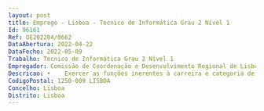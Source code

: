 ```yaml
--- 
layout: post
title: Emprego - Lisboa - Tecnico de Informática Grau 2 Nível 1
Id: 96161
Ref: OE202204/0662
DataAbertura: 2022-04-22
DataFecho: 2022-05-09
Trabalho: Tecnico de Informática Grau 2 Nível 1
Empregador: Comissão de Coordenação e Desenvolvimento Regional de Lisboa e Vale do Tejo
Descricao: •	Exercer as funções inerentes à carreira e categoria de técnico de informática, tal como descrito no artigo 3.º da Portaria n.º 358 2002, de 3 de abril, designadamente •	Instalar componentes de hardware e software, designadamente, estações de trabalho e periféricos, assegurando a respetiva manutenção e atualização •	Atribuir, otimizar e desafetar recursos informáticos dos utilizadores, de acordo com as necessidades identificadas, bem como, detetar anomalias e desencadear as respetivas ações de regularização •	Instalar, configurar, integrar e testar componentes, programas e produtos aplicacionais disponíveis no mercado, de acordo com as linhas de orientação superiormente definidas •	Organizar e manter atualizado o armazém de equipamentos informáticos da Divisão, garantindo o registo desses equipamentos, a sua operacionalidade e disponibilidade quando necessários •	Administrar o parque de impressoras multifunções existentes na CCDR LVT •	Conceber, produzir e normalizar procedimentos informáticos •	Conceber e produzir elementos gráficos para utilização pela Comissão em diversas plataformas •	Apoiar os utilizadores finais na operação dos equipamentos e no diagnóstico e resolução dos respetivos problemas (helpdesk).
CodigoPostal: 1250-009 LISBOA
Concelho: Lisboa
Distrito: Lisboa
--- 
```


